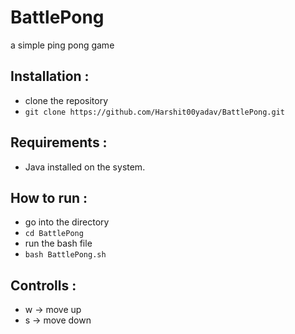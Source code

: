 # BattlePong
a simple ping pong game

## Installation :
 + clone the repository
 + ```git clone https://github.com/Harshit00yadav/BattlePong.git```

## Requirements :
 + Java installed on the system.

## How to run :
 + go into the directory
 + ```cd BattlePong```
 + run the bash file
 + ```bash BattlePong.sh```

## Controlls :
 + w -> move up
 + s -> move down
